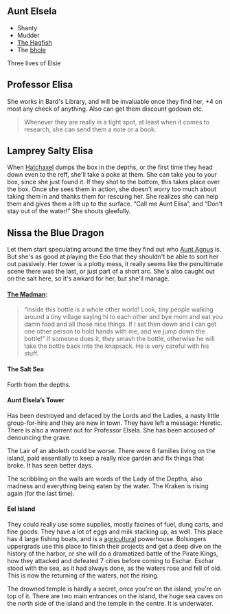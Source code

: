 
## Aunt Elsela
 + Shanty
 + Mudder
 + [The Hagfish](https://aonprd.com/MonsterDisplay.aspx?ItemName=Veiled%20Master)
 + The [bhole](/sb/bhole.md)

Three lives of Elsie

## Professor Elisa

She works in Bard's Library, and will be invaluable once they find her, +4 on most any check of anything. Also can get them discount godown etc.

> Whenever they are really in a tight spot, at least when it comes to research, she can send them a note or a book.
 
## Lamprey Salty Elisa

When [Hatchaxel](/p/hatchaxel.md) dumps the box in the depths, or the first time they head down even to the reff, she'll take a poke at them. She can take you to your box, since she just found it. If they shot to the bottom, this takes place over the box. Once she sees them in action, she doesn’t worry too much about taking them in and thanks them for rescuing her. She realizes she can help them and gives them a lift up to the surface. “Call me Aunt Elisa”, and “Don’t stay out of the water!” She shouts gleefully. 

## Nissa the Blue Dragon

Let them start speculating around the time they find out who [Aunt Agnus](/p/aunt_agnus.md) is. But she's as good at playing the Edo that they shouldn't be able to sort her out passively. Her tower is a plotty mess, it really seems like the penultimate scene there was the last, or just part of a short arc. She's also caught out on the salt here, so it's awkard for her, but she'll manage.

#### [The Madman](/p/madman.md): 

> “inside this bottle is a whole other world! Look, tiny people walking around a tiny village saying hi to each other and bye mom and eat you damn food and all those nice things. If I set then down and I can get one other person to hold hands with me, and we jump down the bottle!” If someone does it, they smash the bottle, otherwise he will take the bottle back into the knapsack. He is very careful with his stuff.

#### The Salt Sea

Forth from the depths.

#### Aunt Elsela’s Tower

Has been destroyed and defaced by the Lords and the Ladies, a nasty little group-for-hire and they are new in town. They have left a message: Heretic. There is also a warrent out for Professor Elsela. She has been accused of denouncing the grave.

The Lair of an aboleth could be worse. There were 6 families living on the island, paid essentially to keep a really nice garden and fix things that broke. It has seen better days.

The scribbling on the walls are words of the Lady of the Depths, also madness and everything being eaten by the water. The Kraken is rising again (for the last time).

#### Eel Island

They could really use some supplies, mostly facines of fuel, dung carts, and fine goods. They have a lot of eggs and milk stacking up, as well. This place has 4 large fishing boats, and is a [agricultural](/p/mushussu.md) powerhouse. Bolsingers uppergrads use this place to finish their projects and get a deep dive on the history of the harbor, or she will do a dramatized battle of the Pirate Kings, how they attacked and defeated 7 cities before coming to Eschar. Eschar stood with the sea, as it had always done, as the waters rose and fell of old. This is now the returning of the waters, not the rising.

The drowned temple is hardly a secret, once you're on the island, you're on top of it. There are two main entrances on the island, the huge sea caves on the north side of the island and the temple in the centre. It is underwater.